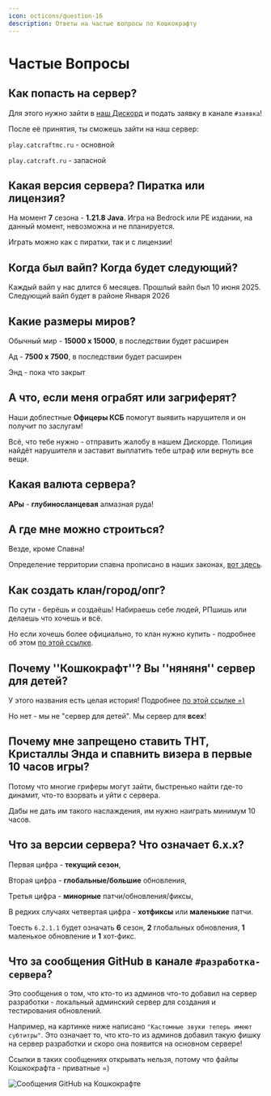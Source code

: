 ```yaml
---
icon: octicons/question-16
description: Ответы на частые вопросы по Кошкокрафту
---
```


# Частые Вопросы

## Как попасть на сервер?

Для этого нужно зайти в [наш Дискорд](https://discord.gg/6f3FwFRJWC) и подать заявку в канале `#заявка`!

После её принятия, ты сможешь зайти на наш сервер:

`play.catcraftmc.ru` - основной

`play.catcraft.ru` - запасной

## Какая версия сервера? Пиратка или лицензия?

На момент **7** сезона - **1.21.8 Java**. Игра на Bedrock или PE издании, на данный момент, невозможна и не планируется.

Играть можно как с пиратки, так и с лицензии!

## Когда был вайп? Когда будет следующий?

Каждый вайп у нас длится 6 месяцев. Прошлый вайп был <Spoiler>10 июня 2025. Следующий вайп будет в районе Января 2026</Spoiler>

## Какие размеры миров?

Обычный мир - **15000 х 15000**, в последствии будет расширен

Ад - **7500 х 7500**, в последствии будет расширен

Энд - пока что закрыт

## А что, если меня ограбят или загриферят?

Наши доблестные **Офицеры КСБ** помогут выявить нарушителя и он получит по заслугам!

Всё, что тебе нужно - отправить жалобу в нашем Дискорде. Полиция найдёт нарушителя и заставит выплатить тебе штраф или вернуть все вещи.

## Какая валюта сервера?

**АРы** - **глубиносланцевая** алмазная руда!

## А где мне можно строиться?

Везде, кроме Спавна!

Определение территории спавна прописано в наших законах, [вот здесь](rules/laws.md).

## Как создать клан/город/опг?

По сути - берёшь и создаёшь! Набираешь себе людей, РПшишь или делаешь что хочешь и всё.

Но если хочешь более официально, то клан нужно купить - подробнее об этом [по этой ссылке](../gameplay/unique/clans.md).

## Почему ''Кошкокрафт''? Вы ''няняня'' сервер для детей?

У этого названия есть целая история! Подробнее [по этой ссылке =)](/history/1season/1season.md)

Но нет - мы не "сервер для детей". Мы сервер для **всех**!

## Почему мне запрещено ставить ТНТ, Кристаллы Энда и спавнить визера в первые 10 часов игры?

Потому что многие гриферы могут зайти, быстренько найти где-то динамит, что-то взорвать и уйти с сервера.

Дабы не дать им такого наслаждения, им нужно наиграть минимум 10 часов.

## Что за версии сервера? Что означает 6.x.x?

Первая цифра - **текущий сезон**,

Вторая цифра - **глобальные/большие** обновления,

Третья цифра - **минорные** патчи/обновления/фиксы,

В редких случаях четвертая цифра - **хотфиксы** или **маленькие** патчи.

Тоесть `6.2.1.1` будет означать **6** сезон, **2** глобальных обновления, **1** маленькое обновление и **1** хот-фикс.

## Что за сообщения GitHub в канале `#разработка-сервера`?

Это сообщения о том, что кто-то из админов что-то добавил на сервер разработки - локальный админский сервер для создания и тестирования обновлений.

Например, на картинке ниже написано `"Кастомные звуки теперь имеют субтитры"`. Это означает то, что кто-то из админов добавил такую фишку на сервер разработки и скоро она появится на основном сервере!

Ссылки в таких сообщениях открывать нельзя, потому что файлы Кошкокрафта - приватные =)

![Сообщения GitHub на Кошкокрафте](/assets/info/faq/github_catcraft.png)